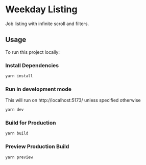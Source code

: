 # Weekday Listing

Job listing with infinite scroll and filters.

## Usage

To run this project locally:

### Install Dependencies

```bash
yarn install
```

### Run in development mode

This will run on http://localhost:5173/ unless specified otherwise

```bash
yarn dev
```

### Build for Production

```bash
yarn build
```

### Preview Production Build

```bash
yarn preview
```
